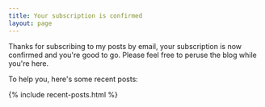 ```yaml
---
title: Your subscription is confirmed
layout: page
---
```

Thanks for subscribing to my posts by email, your subscription is now confirmed and you're good to go. Please feel free to peruse the blog while you're here.

To help you, here's some recent posts:

{% include recent-posts.html %}

